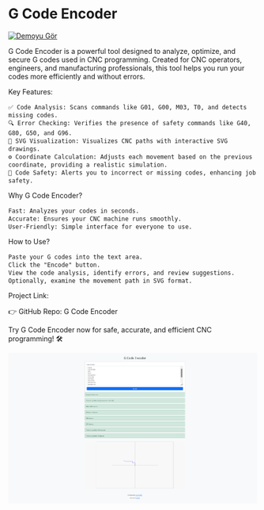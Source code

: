 #  G Code Encoder

[![Demoyu Gör](https://img.shields.io/badge/Demo-3498db?style=for-the-badge&logo=google-chrome&logoColor=white)](https://gcodeencoder.celebitech.com/)


G Code Encoder is a powerful tool designed to analyze, optimize, and secure G codes used in CNC programming. Created for CNC operators, engineers, and manufacturing professionals, this tool helps you run your codes more efficiently and without errors.

 Key Features:

    ✅ Code Analysis: Scans commands like G01, G00, M03, T0, and detects missing codes.
    🔍 Error Checking: Verifies the presence of safety commands like G40, G80, G50, and G96.
    📐 SVG Visualization: Visualizes CNC paths with interactive SVG drawings.
    ⚙️ Coordinate Calculation: Adjusts each movement based on the previous coordinate, providing a realistic simulation.
    📄 Code Safety: Alerts you to incorrect or missing codes, enhancing job safety.

 Why G Code Encoder?

    Fast: Analyzes your codes in seconds.
    Accurate: Ensures your CNC machine runs smoothly.
    User-Friendly: Simple interface for everyone to use.

 How to Use?

    Paste your G codes into the text area.
    Click the "Encode" button.
    View the code analysis, identify errors, and review suggestions.
    Optionally, examine the movement path in SVG format.

 Project Link:

👉 GitHub Repo: G Code Encoder

Try G Code Encoder now for safe, accurate, and efficient CNC programming! 🛠️

<img src="https://github.com/ccyruss/gcode/blob/main/gcodee.png">
